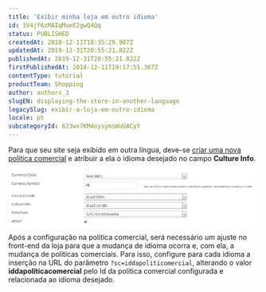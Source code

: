 ```yaml
---
title: 'Exibir minha loja em outro idioma'
id: 1V4jY6zMAIqMueE2gwQ4Qq
status: PUBLISHED
createdAt: 2018-12-11T18:35:29.987Z
updatedAt: 2019-12-31T20:55:21.822Z
publishedAt: 2019-12-31T20:55:21.822Z
firstPublishedAt: 2018-12-11T19:17:51.367Z
contentType: tutorial
productTeam: Shopping
author: authors_3
slugEN: displaying-the-store-in-another-language
legacySlug: exibir-a-loja-em-outro-idioma
locale: pt
subcategoryId: 6J3wx7KM4oysymsWuUACyY
---
```


Para que seu site seja exibido em outra língua, deve-se [criar uma nova política comercial](/pt/tutorial/configurando-a-politica-comercial-para-marketplace/) e atribuir a ela o idioma desejado no campo __Culture Info__.

![exibição-loja-idioma-diferente pt](https://raw.githubusercontent.com/vtexdocs/help-center-content/refs/heads/main/docs/pt/tutorials/trade-policies/trade-policies'-overview/exibir-a-loja-em-outro-idioma_1.png)


Após a configuração na política comercial, será necessário um ajuste no front-end da loja para que a mudança de idioma ocorra e, com ela, a mudança de políticas comerciais. 
Para isso, configure para cada idioma a inserção na URL do parâmetro `?sc=iddapoliticomercial`, alterando o valor __iddapolíticacomercial__ pelo Id da política comercial configurada e relacionada ao idioma desejado. 
